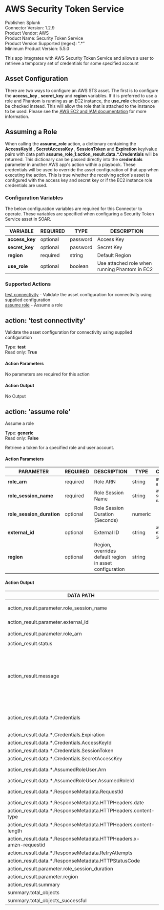 [comment]: # "Auto-generated SOAR connector documentation"
# AWS Security Token Service

Publisher: Splunk  
Connector Version: 1.2.9  
Product Vendor: AWS  
Product Name: Security Token Service  
Product Version Supported (regex): ".\*"  
Minimum Product Version: 5.5.0  

This app integrates with AWS Security Token Service and allows a user to retrieve a temporary set of credentials for some specified account

[comment]: # " File: README.md"
[comment]: # "  Copyright (c) 2021-2022 Splunk Inc."
[comment]: # ""
[comment]: # "Licensed under the Apache License, Version 2.0 (the 'License');"
[comment]: # "you may not use this file except in compliance with the License."
[comment]: # "You may obtain a copy of the License at"
[comment]: # ""
[comment]: # "    http://www.apache.org/licenses/LICENSE-2.0"
[comment]: # ""
[comment]: # "Unless required by applicable law or agreed to in writing, software distributed under"
[comment]: # "the License is distributed on an 'AS IS' BASIS, WITHOUT WARRANTIES OR CONDITIONS OF ANY KIND,"
[comment]: # "either express or implied. See the License for the specific language governing permissions"
[comment]: # "and limitations under the License."
[comment]: # ""
## Asset Configuration

There are two ways to configure an AWS STS asset. The first is to configure the **access_key** ,
**secret_key** and **region** variables. If it is preferred to use a role and Phantom is running as
an EC2 instance, the **use_role** checkbox can be checked instead. This will allow the role that is
attached to the instance to be used. Please see the [AWS EC2 and IAM
documentation](https://docs.aws.amazon.com/AWSEC2/latest/UserGuide/iam-roles-for-amazon-ec2.html)
for more information.

## Assuming a Role

When calling the **assume_role** action, a dictionary containing the **AccessKeyId** ,
**SecretAccessKey** , **SessionToken** and **Expiration** key/value pairs with data path
**assume_role_1:action_result.data.\*.Credentials** will be returned. This dictionary can be passed
directly into the **credentials** parameter in another AWS app's action within a playbook. These
credentials will be used to override the asset configuration of that app when executing the action.
This is true whether the receiving action's asset is configured with the access key and secret key
or if the EC2 instance role credentials are used.


### Configuration Variables
The below configuration variables are required for this Connector to operate.  These variables are specified when configuring a Security Token Service asset in SOAR.

VARIABLE | REQUIRED | TYPE | DESCRIPTION
-------- | -------- | ---- | -----------
**access_key** |  optional  | password | Access Key
**secret_key** |  optional  | password | Secret Key
**region** |  required  | string | Default Region
**use_role** |  optional  | boolean | Use attached role when running Phantom in EC2

### Supported Actions  
[test connectivity](#action-test-connectivity) - Validate the asset configuration for connectivity using supplied configuration  
[assume role](#action-assume-role) - Assume a role  

## action: 'test connectivity'
Validate the asset configuration for connectivity using supplied configuration

Type: **test**  
Read only: **True**

#### Action Parameters
No parameters are required for this action

#### Action Output
No Output  

## action: 'assume role'
Assume a role

Type: **generic**  
Read only: **False**

Retrieve a token for a specified role and user account.

#### Action Parameters
PARAMETER | REQUIRED | DESCRIPTION | TYPE | CONTAINS
--------- | -------- | ----------- | ---- | --------
**role_arn** |  required  | Role ARN | string |  `aws role arn` 
**role_session_name** |  required  | Role Session Name | string |  `aws role session name` 
**role_session_duration** |  optional  | Role Session Duration (Seconds) | numeric | 
**external_id** |  optional  | External ID | string |  `aws external id` 
**region** |  optional  | Region, overrides default region in asset configuration | string | 

#### Action Output
DATA PATH | TYPE | CONTAINS | EXAMPLE VALUES
--------- | ---- | -------- | --------------
action_result.parameter.role_session_name | string |  `aws role session name`  |   Request_from_Phantom 
action_result.parameter.external_id | string |  `aws external id`  |   999 
action_result.parameter.role_arn | string |  `aws role arn`  |   arn:aws:iam::157568069999:role/TestRole 
action_result.status | string |  |   success  failed 
action_result.message | string |  |   Successfully retrieved assume role credentials  boto3 call to STS failed. Error string: 'An error occurred (AccessDenied) when calling the AssumeRole operation: User: arn:aws:iam::999999999999:user/test-user is not authorized to perform: sts:AssumeRole on resource: arn:aws:iam::888888888888:role/TestRole' 
action_result.data.\*.Credentials | string |  `aws credentials`  |   {'AccessKeyId': '\*REDACTED\*', 'SecretAccessKey': '\*REDACTED\*', 'SessionToken': '\*REDACTED\*', 'Expiration': '2020-11-16 21:49:35'} 
action_result.data.\*.Credentials.Expiration | string |  |   2020-12-03 21:59:19 
action_result.data.\*.Credentials.AccessKeyId | string |  |   \*REDACTED\* 
action_result.data.\*.Credentials.SessionToken | string |  |   \*REDACTED\* 
action_result.data.\*.Credentials.SecretAccessKey | string |  |   \*REDACTED\* 
action_result.data.\*.AssumedRoleUser.Arn | string |  |   arn:aws:sts::157568099999:assumed-role/TestRole/Request_from_Phantom 
action_result.data.\*.AssumedRoleUser.AssumedRoleId | string |  |   \*REDACTED\* 
action_result.data.\*.ResponseMetadata.RequestId | string |  |   c8bc1c72-36e1-4b27-8f28-95e26e7013ea 
action_result.data.\*.ResponseMetadata.HTTPHeaders.date | string |  |   Thu, 03 Dec 2020 20:59:19 GMT 
action_result.data.\*.ResponseMetadata.HTTPHeaders.content-type | string |  |   text/xml 
action_result.data.\*.ResponseMetadata.HTTPHeaders.content-length | string |  |   1073 
action_result.data.\*.ResponseMetadata.HTTPHeaders.x-amzn-requestid | string |  |   c8bc1c72-36e1-4b27-8f28-95e26e7013ea 
action_result.data.\*.ResponseMetadata.RetryAttempts | numeric |  |   0 
action_result.data.\*.ResponseMetadata.HTTPStatusCode | numeric |  |   200 
action_result.parameter.role_session_duration | numeric |  |   3600 
action_result.parameter.region | string |  |   US East (Ohio) 
action_result.summary | string |  |  
summary.total_objects | numeric |  |   1 
summary.total_objects_successful | numeric |  |   0 